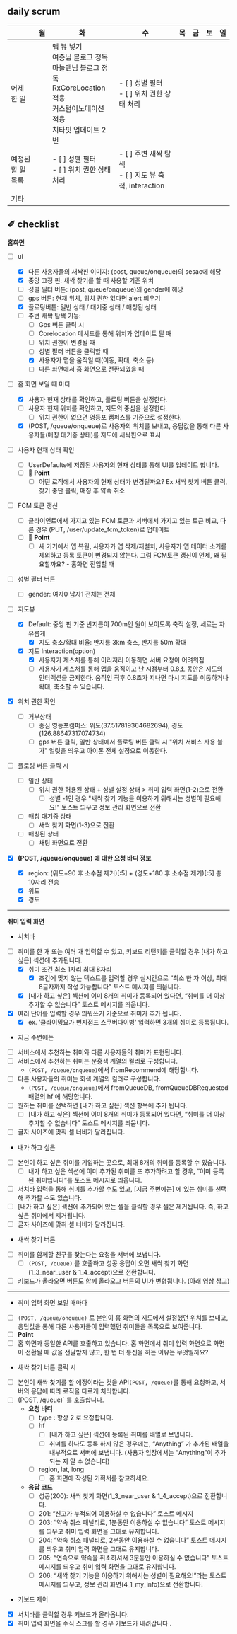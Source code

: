 ## daily scrum

|                   | 월   | 화                                                           | 수                                                        | 목   | 금   | 토   | 일   |
| ----------------- | ---- | ------------------------------------------------------------ | --------------------------------------------------------- | ---- | ---- | ---- | ---- |
| 어제 한 일        |      | 맵 뷰 넣기<br>여종님 블로그 정독 <br/>마늘맨님 블로그 정독<br/> RxCoreLocation 적용 <br/>커스텀어노테이션 적용<br/> 치타핏 업데이트 2번 | - [ ] 성별 필터<br/>- [ ] 위치 권한 상태 처리 <br/>       |      |      |      |      |
| 예정된 할 일 목록 |      | - [ ] 성별 필터<br>- [ ] 위치 권한 상태 처리 <br>            | - [ ] 주변 새싹 탐색 <br/>- [ ] 지도 뷰 축적, interaction |      |      |      |      |
| 기타              |      |                                                              |                                                           |      |      |      |      |



## ✐ checklist

**홈화면**

- [ ] ui

  - [x] 다른 사용자들의 새싹핀 이미지: (post, queue/onqueue)의 sesac에 해당
  - [x] 중앙 고정 핀: 새싹 찾기를 할 때 사용할 기준 위치
  - [ ] 성별 필터 버튼:  (post, queue/onqueue)의 gender에 해당
  - [ ] gps 버튼: 현재 위치, 위치 권한 없다면 alert 띄우기
  - [x] 플로팅버튼: 일반 상태 / 대기중 상태 / 매칭된 상태
  - [ ] 주변 새싹 탐색 기능:
    - [ ] Gps 버튼 클릭 시
    - [ ] Corelocation 메서드를 통해 위치가 업데이트 될 때
    - [ ] 위치 권한이 변경될 때
    - [ ] 성별 필터 버튼을 클릭할 때
    - [x] 사용자가 맵을 움직일 때(이동, 확대, 축소 등)
    - [ ] 다른 화면에서 홈 화면으로 전환되었을 때
- [ ] 홈 화면 보일 때 마다
  - [x] 사용자 현재 상태를 확인하고, 플로팅 버튼을 설정한다.
  - [ ] 사용자 현재 위치를 확인하고, 지도의 중심을 설정한다.
    - [ ] 위치 권한이 없으면 영등포 캠퍼스를 기준으로 설정한다.

  - [x] (POST, /queue/onqueue)로 사용자의 위치를 보내고, 응답값을 통해 다른 사용자들(매칭 대기중 상태)를 지도에 새싹핀으로 표시

- [ ] 사용자 현재 상태 확인
  - [ ] UserDefaults에 저장된 사용자의 현재 상태를 통해 UI를 업데이트 합니다.
  - [ ] 🧐 **Point**  
    - [ ] 어떤 로직에서 사용자의 현재 상태가 변경될까요? Ex 새싹 찾기 버튼 클릭, 찾기 중단 클릭, 매칭 후 약속 취소

- [ ] FCM 토큰 갱신
  - [ ] 클라이언트에서 가지고 있는 FCM 토큰과 서버에서 가지고 있는 토근 비교, 다른 경우 (PUT, /user/update_fcm_token)로 업데이트
  - [ ] 🧐 **Point**  
    - [ ] 새 기기에서 앱 복원, 사용자가 앱 삭제/재설치, 사용자가 앱 데이터 소거를 제외하고 등록 토큰이 변경되지 않는다. 그럼 FCM토큰 갱신이 언제, 왜 필요할까요? - 홈화면 진입할 때

- [ ] 성별 필터 버튼
  - [ ] gender: 여자0 남자1 전체는 전체

- [ ] 지도뷰
  - [x] Default: 중앙 핀 기준 반지름이 700m인 원이 보이도록 축적 설정, 세로는 자유롭게
    - [x] 지도 축소/확대 비율: 반지름 3km 축소, 반지름 50m 확대

  - [x] 지도 Interaction(option)
    - [x] 사용자가 제스처를 통해 이리저리 이동하면 서버 요청이 어려워짐
    - [ ] 사용자가 제스처를 통해 맵을 움직이고 난 시점부터 0.8초 동안은 지도의 인터랙션을 금지한다. 움직인 직후 0.8초가 지나면 다시 지도를 이동하거나 확대, 축소할 수 있습니다.

- [x] 위치 권한 확인
  - [ ] 거부상태
    - [ ] 중심 영등포캠퍼스: 위도(37.517819364682694), 경도(126.88647317074734)
    - [ ] gps 버튼 클릭, 일반 상태에서 플로팅 버튼 클릭 시 "위치 서비스 사용 불가" 얼럿을 띄우고 아이폰 전체 설정으로 이동한다.

- [ ] 플로팅 버튼 클릭 시
  - [ ] 일반 상태
    - [ ] 위치 권한 허용된 상태 + 성별 설정 상태 > 취미 입력 화면(1-2)으로 전환
      - [ ] 성별 -1인 경우 "새싹 찾기 기능을 이용하기 위해서는 성별이 필요해요!" 토스트 띄우고 정보 관리 화면으로 전환

  - [ ] 매칭 대기중 상태
    - [ ] 새싹 찾기 화면(1-3)으로 전환

  - [ ] 매칭된 상태
    - [ ] 채팅 화면으로 전환

- [x] **(POST, /queue/onqueue) 에 대한 요청 바디 정보** 
  - [x] region: (위도+90 후 소수점 제거)[:5] + (경도+180 후 소수점 제거)[:5] 총 10자리 전송
  - [x] 위도
  - [x] 경도

---

**취미 입력 화면**

- 서치바
- [ ] 취미를 한 개 또는 여러 개 입력할 수 있고, 키보드 리턴키를 클릭할 경우 [내가 하고 싶은] 섹션에 추가됩니다. 
  - [x] 취미 조건 최소 1자리 최대 8자리 
    - [x] 조건에 맞지 않는 텍스트를 입력할 경우 실시간으로 “최소 한 자 이상, 최대 8글자까지 작성 가능합니다” 토스트 메시지를 띄웁니다.
  - [x] [내가 하고 싶은] 섹션에 이미 8개의 취미가 등록되어 있다면, “취미를 더 이상 추가할 수 없습니다” 토스트 메시지를 띄웁니다. 
- [x] 여러 단어를 입력할 경우 띄워쓰기 기준으로 취미가 추가 됩니다.
  - [x] ex. ‘클라이밍요가 번지점프 스쿠버다이빙' 입력하면 3개의 취미로 등록됩니다.

- 지금 주변에는

- [ ] 서비스에서 추천하는 취미와 다른 사용자들의 취미가 표현됩니다. 
- [ ] 서비스에서 추천하는 취미는 분홍색 계열의 컬러로 구성합니다.
  - `(POST, /queue/onqueue)`에서 fromRecommend에 해당합니다. 
- [ ] 다른 사용자들의 취미는 회색 계열의 컬러로 구성합니다. 
  - `(POST, /queue/onqueue)`에서 fromQueueDB, fromQueueDBRequested 배열의 hf 에 해당합니다. 
- [ ] 원하는 취미를 선택하면 [내가 하고 싶은] 섹션 항목에 추가 됩니다. 
  - [ ] [내가 하고 싶은] 섹션에 이미 8개의 취미가 등록되어 있다면, “취미를 더 이상 추가할 수 없습니다” 토스트 메시지를 띄웁니다. 
- [ ] 글자 사이즈에 맞춰 셀 너비가 달라집니다.

- 내가 하고 싶은

- [ ] 본인이 하고 싶은 취미를 기입하는 곳으로, 최대 8개의 취미를 등록할 수 있습니다. 
  - [ ] 내가 하고 싶은 섹션에 이미 추가된 취미를 또 추가하려고 할 경우, “이미 등록된 취미입니다”를 토스트 메시지로 띄웁니다. 
- [ ] 서치바 입력을 통해 취미를 추가할 수도 있고, [지금 주변에는] 에 있는 취미를 선택해 추가할 수도 있습니다. 
- [ ] [내가 하고 싶은] 섹션에 추가되어 있는 셀을 클릭할 경우 셀은 제거됩니다. 즉, 하고 싶은 취미에서 제거됩니다. 
- [ ] 글자 사이즈에 맞춰 셀 너비가 달라집니다. 

- 새싹 찾기 버튼

- [ ] 취미를 함께할 친구를 찾는다는 요청을 서버에 보냅니다. 
  - [ ] `(POST, /queue)` 를 호출하고 성공 응답이 오면 새싹 찾기 화면(1_3_near_user & 1_4_accept)으로 전환합니다.
- [ ] 키보드가 올라오면 버튼도 함께 올라오고 버튼의 UI가 변형됩니다. (아래 영상 참고)

---

- 취미 입력 화면 보일 때마다

- [ ] `(POST, /queue/onqueue)` 로 본인이 홈 화면의 지도에서 설정했던 위치를 보내고, 응답값을 통해 다른 사용자들이 입력했던 취미들을 목록으로 보여줍니다.
- [ ]  **Point**
  - [ ] 홈 화면과 동일한 API를 호출하고 있습니다. 홈 화면에서 취미 입력 화면으로 화면이 전환될 때 값을 전달받지 않고, 한 번 더 통신을 하는 이유는 무엇일까요? 

- 새싹 찾기 버튼 클릭 시

- [ ] 본인이 새싹 찾기를 할 예정이라는 것을 API`(POST, /queue)`를 통해 요청하고, 서버의 응답에 따라 로직을 다르게 처리합니다. 
- [ ] (POST, /queue)` 를 호출합니다.
  - **요청 바디**
    - [ ] type : 항상 2 로 요청합니다. 
    - [ ] hf
      - [ ] [내가 하고 싶은] 섹션에 등록된 취미를 배열로 보냅니다.
      - [ ] 취미를 하나도 등록 하지 않은 경우에는, “Anything” 가 추가된 배열을 내부적으로 서버에 보냅니다. (사용자 입장에서는 “Anything”이 추가되는 지 알 수 없습니다)
    - [ ] region, lat, long
      - [ ] 홈 화면에 작성된 기획서를 참고하세요. 
  - **응답 코드**
    - [ ] 성공(200): 새싹 찾기 화면(1_3_near_user & 1_4_accept)으로 전환합니다.
    - [ ] 201: “신고가 누적되어 이용하실 수 없습니다” 토스트 메시지
    - [ ] 203: “약속 취소 패널티로, 1분동안 이용하실 수 없습니다” 토스트 메시지를 띄우고 취미 입력 화면을 그대로 유지합니다. 
    - [ ] 204: “약속 취소 패널티로, 2분동안 이용하실 수 없습니다” 토스트 메시지를 띄우고 취미 입력 화면을 그대로 유지합니다. 
    - [ ] 205: “연속으로 약속을 취소하셔서 3분동안 이용하실 수 없습니다” 토스트 메시지를 띄우고 취미 입력 화면을 그대로 유지합니다. 
    - [ ] 206: “새싹 찾기 기능을 이용하기 위해서는 성별이 필요해요!”라는 토스트 메시지를 띄우고, 정보 관리 화면(4_1_my_info)으로 전환합니다. 

- 키보드 제어
- [x] 서치바를 클릭할 경우 키보드가 올라옵니다.
- [x] 취미 입력 화면을 수직 스크롤 할 경우 키보드가 내려갑니다 .
